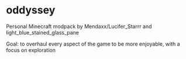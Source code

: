 # oddyssey
Personal Minecraft modpack by Mendaxx/Lucifer_Starrr and light_blue_stained_glass_pane

Goal: to overhaul every aspect of the game to be more enjoyable, with a focus on exploration
